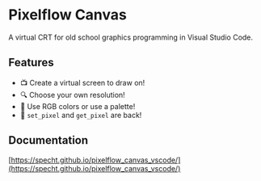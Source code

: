 # Pixelflow Canvas

A virtual CRT for old school graphics programming in Visual Studio Code.

## Features

- 📺 Create a virtual screen to draw on!
- 🔍 Choose your own resolution!
- 🎨 Use RGB colors or use a palette!
- 🧟 `set_pixel` and `get_pixel` are back!

## Documentation

[https://specht.github.io/pixelflow_canvas_vscode/](https://specht.github.io/pixelflow_canvas_vscode/)